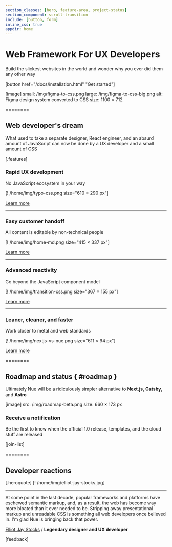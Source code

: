 ```yaml
---
section_classes: [hero, feature-area, project-status]
section_component: scroll-transition
include: [button, form]
inline_css: true
appdir: home
---
```


# Web Framework For UX Developers

Build the slickest websites in the world and wonder why you ever did them any other way

[button href="/docs/installation.html" "Get started"]

[image]
  small: /img/figma-to-css.png
  large: /img/figma-to-css-big.png
  alt: Figma design system converted to CSS
  size: 1100 × 712

========

## Web developer's dream
What used to take a separate designer, React engineer, and an absurd amount of JavaScript can now be done by a UX developer and a small amount of CSS

[.features]
  ### Rapid UX development

  No JavaScript ecosystem in your way

  [! /home/img/typo-css.png size="610 × 290 px"]

  [Learn more](/docs/)

  ---

  ### Easy customer handoff

  All content is editable by non-technical people

  [! /home/img/home-md.png size="415 × 337 px"]

  [Learn more](/docs/content.html)

  ---

  ### Advanced reactivity

  Go beyond the JavaScript component model

  [! /home/img/transition-css.png size="367 × 155 px"]

  [Learn more](/docs/reactivity.html)

  ---

  ### Leaner, cleaner, and faster

  Work closer to metal and web standards

  [! /home/img/nextjs-vs-nue.png size="611 × 94 px"]

  [Learn more](/docs/performance-optimization.html)

========

## Roadmap and status { #roadmap }

Ultimately Nue will be a ridiculously simpler alternative to **Next.js**, **Gatsby**, and **Astro**

[image]
  src: /img/roadmap-beta.png
  size: 660 × 173 px

### Receive a notification

Be the first to know when the official 1.0 release, templates, and the cloud stuff are released

[join-list]

========

## Developer reactions

[.heroquote]
  [! /home/img/elliot-jay-stocks.jpg]

  ---

  At some point in the last decade, popular frameworks and platforms have eschewed semantic markup, and, as a result, the web has become way more bloated than it ever needed to be. Stripping away presentational markup and unreadable CSS is something all web developers once believed in. I'm glad Nue is bringing back that power.

  [Elliot Jay Stocks](//elliotjaystocks.com/) /
  **Legendary designer and UX developer**

[feedback]
